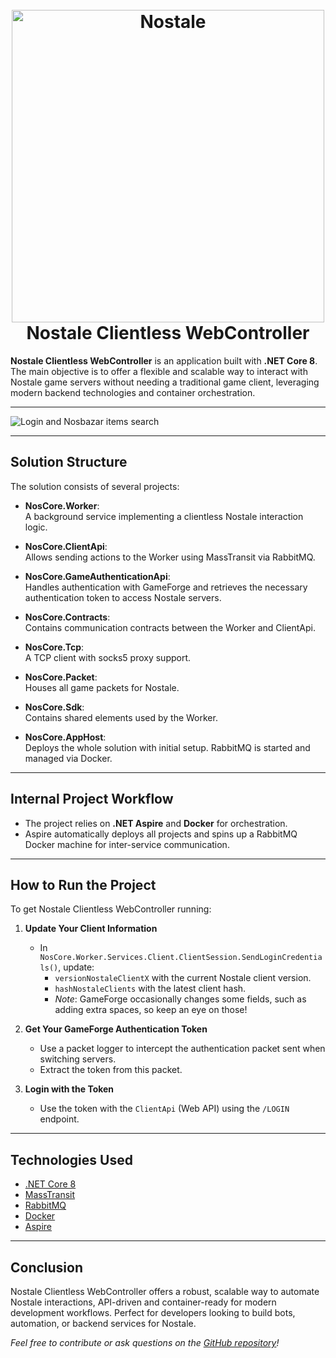 <h1 align="center">
  <br>
  <img src="https://secure-asset-delivery.gameforge.com/partnersite_live_product/81854f0b-0698-4507-bcae-59b909e2f1f0/11EZuBbI9Ss_big.jpg" alt="Nostale" width="500">
  <br>
  Nostale Clientless WebController
  <br>
</h1>

**Nostale Clientless WebController** is an application built with **.NET Core 8**. The main objective is to offer a flexible and scalable way to interact with Nostale game servers without needing a traditional game client, leveraging modern backend technologies and container orchestration.

---

![Login and Nosbazar items search](https://github.com/RomainM4/Nostale-Clientless-WebController/blob/main/Demo/Poc.gif)

---

## Solution Structure

The solution consists of several projects:

- **NosCore.Worker**:  
  A background service implementing a clientless Nostale interaction logic.

- **NosCore.ClientApi**:  
  Allows sending actions to the Worker using MassTransit via RabbitMQ.

- **NosCore.GameAuthenticationApi**:  
  Handles authentication with GameForge and retrieves the necessary authentication token to access Nostale servers.

- **NosCore.Contracts**:  
  Contains communication contracts between the Worker and ClientApi.

- **NosCore.Tcp**:  
  A TCP client with socks5 proxy support.

- **NosCore.Packet**:  
  Houses all game packets for Nostale.

- **NosCore.Sdk**:  
  Contains shared elements used by the Worker.

- **NosCore.AppHost**:  
  Deploys the whole solution with initial setup. RabbitMQ is started and managed via Docker.

---

## Internal Project Workflow

- The project relies on **.NET Aspire** and **Docker** for orchestration.
- Aspire automatically deploys all projects and spins up a RabbitMQ Docker machine for inter-service communication.

---

## How to Run the Project

To get Nostale Clientless WebController running:

1. **Update Your Client Information**  
   - In `NosCore.Worker.Services.Client.ClientSession.SendLoginCredentials()`, update:
     - `versionNostaleClientX` with the current Nostale client version.
     - `hashNostaleClients` with the latest client hash.
     - *Note*: GameForge occasionally changes some fields, such as adding extra spaces, so keep an eye on those!

2. **Get Your GameForge Authentication Token**  
   - Use a packet logger to intercept the authentication packet sent when switching servers.
   - Extract the token from this packet.

3. **Login with the Token**  
   - Use the token with the `ClientApi` (Web API) using the `/LOGIN` endpoint.

---

## Technologies Used

- [.NET Core 8](https://dotnet.microsoft.com/)
- [MassTransit](https://masstransit-project.com/)
- [RabbitMQ](https://www.rabbitmq.com/)
- [Docker](https://www.docker.com/)
- [Aspire](https://github.com/dotnet/aspire)

---

## Conclusion

Nostale Clientless WebController offers a robust, scalable way to automate Nostale interactions, API-driven and container-ready for modern development workflows. Perfect for developers looking to build bots, automation, or backend services for Nostale.

*Feel free to contribute or ask questions on the [GitHub repository](#)!*
